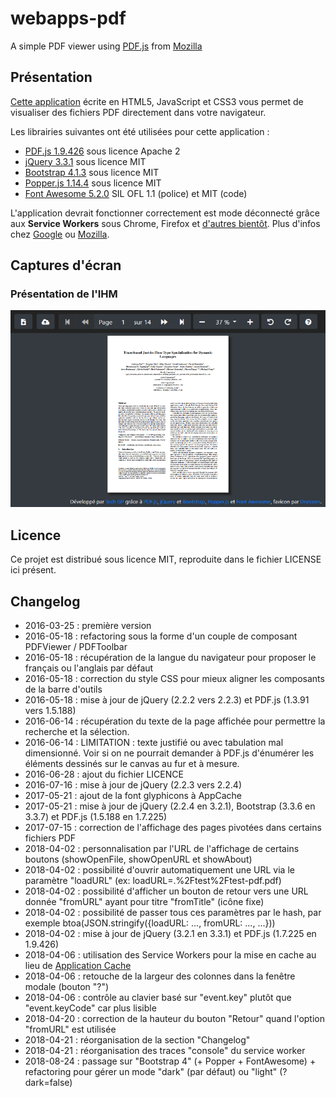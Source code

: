 # webapps-pdf

A simple PDF viewer using [PDF.js](http://mozilla.github.io/pdf.js/) from [Mozilla](https://www.mozilla.org/fr/)

## Présentation

[Cette application](https://techgp.fr/webapps/webapps-pdf.html) écrite en HTML5, JavaScript et CSS3 vous permet de visualiser des fichiers PDF directement dans votre navigateur.

Les librairies suivantes ont été utilisées pour cette application :

- [PDF.js 1.9.426](http://mozilla.github.io/pdf.js/) sous licence Apache 2
- [jQuery 3.3.1](http://jquery.com/) sous licence MIT
- [Bootstrap 4.1.3](https://getbootstrap.com/) sous licence MIT
- [Popper.js 1.14.4](https://popper.js.org/) sous licence MIT
- [Font Awesome 5.2.0](https://fontawesome.com/) SIL OFL 1.1 (police) et MIT (code)

L'application devrait fonctionner correctement est mode déconnecté grâce aux **Service Workers** sous Chrome, Firefox et [d'autres bientôt](https://caniuse.com/#search=service+worker).
Plus d'infos chez [Google](https://developers.google.com/web/fundamentals/primers/service-workers/) ou [Mozilla](https://developer.mozilla.org/en-US/docs/Web/API/Service_Worker_API/Using_Service_Workers).

## Captures d'écran

### Présentation de l'IHM

![Présentation de l'IHM](./screenshots/webapps-pdf-1.png)

## Licence

Ce projet est distribué sous licence MIT, reproduite dans le fichier LICENSE ici présent.

## Changelog

- 2016-03-25 : première version
- 2016-05-18 : refactoring sous la forme d'un couple de composant PDFViewer / PDFToolbar
- 2016-05-18 : récupération de la langue du navigateur pour proposer le français ou l'anglais par défaut
- 2016-05-18 : correction du style CSS pour mieux aligner les composants de la barre d'outils
- 2016-05-18 : mise à jour de jQuery (2.2.2 vers 2.2.3) et PDF.js (1.3.91 vers 1.5.188)
- 2016-06-14 : récupération du texte de la page affichée pour permettre la recherche et la sélection.
- 2016-06-14 : LIMITATION : texte justifié ou avec tabulation mal dimensionné. Voir si on ne pourrait demander à PDF.js d'énumérer les éléments dessinés sur le canvas au fur et à mesure.
- 2016-06-28 : ajout du fichier LICENCE
- 2016-07-16 : mise à jour de jQuery (2.2.3 vers 2.2.4)
- 2017-05-21 : ajout de la font glyphicons à AppCache
- 2017-05-21 : mise à jour de jQuery (2.2.4 en 3.2.1), Bootstrap (3.3.6 en 3.3.7) et PDF.js (1.5.188 en 1.7.225)
- 2017-07-15 : correction de l'affichage des pages pivotées dans certains fichiers PDF 
- 2018-04-02 : personnalisation par l'URL de l'affichage de certains boutons (showOpenFile, showOpenURL et showAbout)
- 2018-04-02 : possibilité d'ouvrir automatiquement une URL via le paramètre "loadURL" (ex: loadURL=.%2Ftest%2Ftest-pdf.pdf)
- 2018-04-02 : possibilité d'afficher un bouton de retour vers une URL donnée "fromURL" ayant pour titre "fromTitle" (icône fixe)
- 2018-04-02 : possibilité de passer tous ces paramètres par le hash, par exemple btoa(JSON.stringify({loadURL: ..., fromURL: ..., ...}))
- 2018-04-02 : mise à jour de jQuery (3.2.1 en 3.3.1) et PDF.js (1.7.225 en 1.9.426)
- 2018-04-06 : utilisation des Service Workers pour la mise en cache au lieu de [Application Cache](https://developer.mozilla.org/fr/docs/Utiliser_Application_Cache)
- 2018-04-06 : retouche de la largeur des colonnes dans la fenêtre modale (bouton "?")
- 2018-04-06 : contrôle au clavier basé sur "event.key" plutôt que "event.keyCode" car plus lisible
- 2018-04-20 : correction de la hauteur du bouton "Retour" quand l'option "fromURL" est utilisée
- 2018-04-21 : réorganisation de la section "Changelog"
- 2018-04-21 : réorganisation des traces "console" du service worker
- 2018-08-24 : passage sur "Bootstrap 4" (+ Popper + FontAwesome) + refactoring pour gérer un mode "dark" (par défaut) ou "light" (?dark=false)
